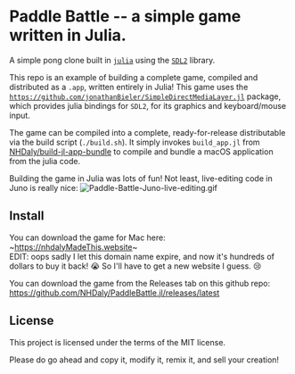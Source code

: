 # Paddle Battle -- a simple game written in Julia.

A simple pong clone built in [`julia`](https://github.com/JuliaLang/julia) using
the [`SDL2`](https://www.libsdl.org/) library.

This repo is an example of building a complete game, compiled and distributed as
a `.app`, written entirely in Julia! This game uses the
[`https://github.com/jonathanBieler/SimpleDirectMediaLayer.jl`](https://github.com/jonathanBieler/SimpleDirectMediaLayer.jl)
package, which provides julia bindings for `SDL2`, for its graphics and keyboard/mouse input.

The game can be compiled into a complete, ready-for-release distributable via
the build script (`./build.sh`). It simply invokes `build_app.jl` from
[NHDaly/build-jl-app-bundle](https://github.com/NHDaly/build-jl-app-bundle) to
compile and bundle a macOS application from the julia code.

Building the game in Julia was lots of fun! Not least, live-editing code in Juno is
really nice:
![Paddle-Battle-Juno-live-editing.gif](https://raw.githubusercontent.com/NHDaly/nhdalyMadeThis.website/master/assets/images/Paddle-Battle-Juno-live-editing.gif)

## Install

You can download the game for Mac here:
<br>~https://nhdalyMadeThis.website~
<br>EDIT: oops sadly I let this domain name expire, and now it's hundreds of dollars to buy it back! 😭 So I'll have to get a new website I guess. 😢

You can download the game from the Releases tab on this github repo:
<br>https://github.com/NHDaly/PaddleBattle.jl/releases/latest

## License
This project is licensed under the terms of the MIT license.

Please do go ahead and copy it, modify it, remix it, and sell your creation!
